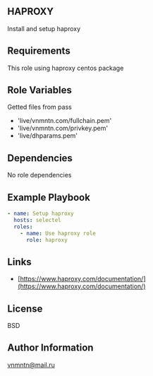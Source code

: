 ## HAPROXY

Install and setup haproxy

## Requirements

This role using haproxy centos package

## Role Variables

Getted files from pass

- 'live/vnmntn.com/fullchain.pem'
- 'live/vnmntn.com/privkey.pem'
- 'live/dhparams.pem'

## Dependencies

No role dependencies

## Example Playbook

```yaml
- name: Setup haproxy
  hosts: selectel
  roles:
    - name: Use haproxy role
      role: haproxy
```

## Links

- [https://www.haproxy.com/documentation/](https://www.haproxy.com/documentation/)

## License

BSD

## Author Information

<vnmntn@mail.ru>
